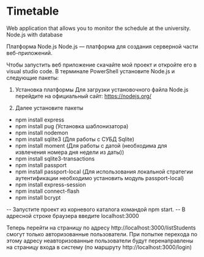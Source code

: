 # Timetable
Web application that allows you to monitor the schedule at the university.
Node.js with database

Платформа Node.js
Node.js — платформа для создания серверной части веб-приложений.

Чтобы запустить веб приложение скачайте мой проект и откройте его в visual studio code. В терминале PowerShell установите
Node.js и следующие пакеты:

1. Установка платформы
Для загрузки установочного файла Node.js перейдите на официальный сайт: https://nodejs.org/

2. Далее установите пакеты
- npm install express
-  npm install pug (Установка шаблонизатора)
- npm install nodemon
- npm install sqlite3 (Для работы с СУБД Sqlite)
- npm install moment (Для работы с датой (необходима для извлечения номера дня недели из даты))
- npm install sqlite3-transactions
- npm install passport
- npm install passport-local (Для использования локальной стратегии аутентификации необходимо установить модуль passport-local)
- npm install express-session 
- npm install connect-flash
- npm install bcrypt



-- Запустите проект из корневого каталога командой npm start.
-- В адресной строке браузера введите localhost:3000

Теперь перейти на страницу по адресу http://localhost:3000/listStudents смогут только авторизованные пользователи.
При попытке перехода по этому адресу неавторизованные пользователи будут перенаправлены на страницу входа в систему (по маршруту http://localhost:3000/login)
